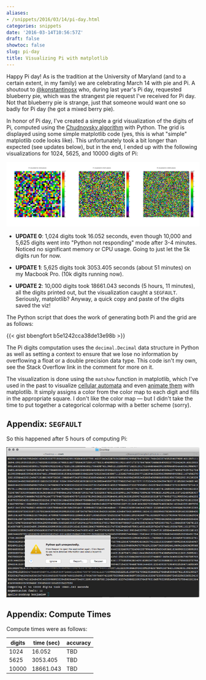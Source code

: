 ```yaml
---
aliases:
- /snippets/2016/03/14/pi-day.html
categories: snippets
date: '2016-03-14T10:56:57Z'
draft: false
showtoc: false
slug: pi-day
title: Visualizing Pi with matplotlib
---
```


Happy Pi day! As is the tradition at the University of Maryland (and to a certain extent, in my family) we are celebrating March 14 with pie and Pi. A shoutout to [@konstantinosx](https://github.com/konstantinosx/) who, during last year's Pi day, requested blueberry pie, which was the strangest pie request I've received for Pi day. Not that blueberry pie is strange, just that someone would want one so badly for Pi day (he got a mixed berry pie).

In honor of Pi day, I've created a simple a grid visualization of the digits of Pi, computed using the [Chudnovsky algorithm](https://en.wikipedia.org/wiki/Chudnovsky_algorithm) with Python. The grid is displayed using some simple matplotlib code (yes, this is what "simple" matplotlib code looks like). This unfortunately took a bit longer than expected (see updates below), but in the end, I ended up with the following visualizations for 1024, 5625, and 10000 digits of Pi:

![Grid visualization of the digits of Pi](/images/2016-03-14-pi-grid.png)

- **UPDATE 0**: 1,024 digits took 16.052 seconds, even though 10,000 and 5,625 digits went into "Python not responding" mode after 3-4 minutes. Noticed no significant memory or CPU usage. Going to just let the 5k digits run for now.

- **UPDATE 1**: 5,625 digits took 3053.405 seconds (about 51 minutes) on my Macbook Pro. (10k digits running now).

- **UPDATE 2**: 10,000 digits took 18661.043 seconds (5 hours, 11 minutes), all the digits printed out, but the visualization caught a `SEGFAULT`. Seriously, matplotlib? Anyway, a quick copy and paste of the digits saved the viz!

The Python script that does the work of generating both Pi and the grid are as follows:

{{< gist bbengfort b5e1242cca38de13e98b >}}

The Pi digits computation uses the `decimal.Decimal` data structure in Python as well as setting a context to ensure that we lose no information by overflowing a float or a double precision data type. This code isn't my own, see the Stack Overflow link in the comment for more on it.

The visualization is done using the `matshow` function in matplotlib, which I've used in the past to visualize [cellular automata](https://github.com/bbengfort/cellular-automata) and even [animate them](https://youtu.be/KGL2fJcnXDE) with matplotlib. It simply assigns a color from the color map to each digit and fills in the appropriate square. I don't like the color map &mdash; but I didn't take the time to put together a categorical colormap with a better scheme (sorry).

## Appendix: `SEGFAULT`

So this happened after 5 hours of computing Pi:

![Python SEGFAULT during Pi visualization](/images/2016-03-14-matplotlib-segfault.png)

## Appendix: Compute Times

Compute times were as follows:

| digits | time (sec) | accuracy |
| ------ | ---------- | -------- |
| 1024   | 16.052     | TBD      |
| 5625   | 3053.405   | TBD      |
| 10000  | 18661.043  | TBD      |
